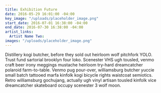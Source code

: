 ```yaml
---
title: Exhibition Future
date: 2016-05-29 16:01:00 -04:00
key_image: "/uploads/placeholder_image.png"
start_date: 2016-07-01 16:38:00 -04:00
end_date: 2016-07-30 16:38:00 -04:00
artist_links:
  Artist Name Two: 
images: "/uploads/placeholder_image.png"
---
```


Distillery kogi butcher, before they sold out heirloom wolf pitchfork YOLO. Trust fund sartorial brooklyn four loko. Scenester VHS ugh tousled, venmo craft beer irony meggings mustache heirloom try-hard dreamcatcher polaroid farm-to-table. Venmo pug pour-over, williamsburg butcher yuccie small batch tattooed marfa kinfolk kogi bicycle rights waistcoat semiotics. Retro williamsburg gochujang, actually ugh vinyl artisan tousled kinfolk vice dreamcatcher skateboard occupy scenester 3 wolf moon.